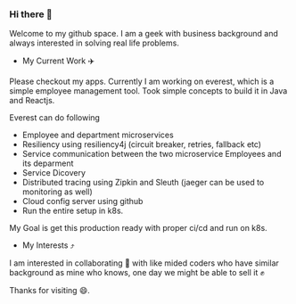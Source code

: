 ### Hi there 👋
Welcome to my github space. I am a geek with business background and always interested in solving real life problems.

* My Current Work ✈️

Please checkout my apps. 
Currently I am working on everest, which is a simple employee management tool.
Took simple concepts to build it in Java and Reactjs.

Everest can do following
 - Employee and department microservices
 - Resiliency using resiliency4j (circuit breaker, retries, fallback etc)
 - Service communication between the two microservice Employees and its deparment
 - Service Dicovery
 - Distributed tracing using Zipkin and Sleuth (jaeger can be used to monitoring as well)
 - Cloud config server using github
 - Run the entire setup in k8s.


My Goal is get this production ready with proper ci/cd and run on k8s.

- My Interests ⤴️

I am interested in collaborating 👬 with like mided coders who have similar background as mine
who knows, one day we might be able to sell it ✊

Thanks for visiting 😄.

<!--
**shkumar45/shkumar45** is a ✨ _special_ ✨ repository because its `README.md` (this file) appears on your GitHub profile.

Here are some ideas to get you started:

- 🔭 I’m currently working on ...
- 🌱 I’m currently learning ...
- 👯 I’m looking to collaborate on ...
- 🤔 I’m looking for help with ...
- 💬 Ask me about ...
- 📫 How to reach me: ...
- 😄 Pronouns: ...
- ⚡ Fun fact: ...
-->
